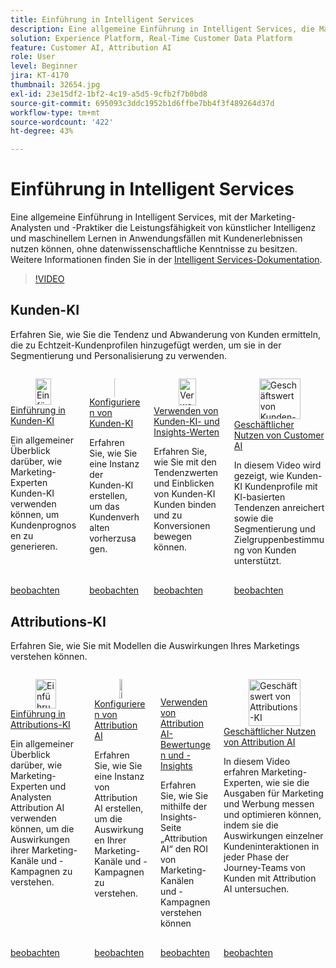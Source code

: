 ```yaml
---
title: Einführung in Intelligent Services
description: Eine allgemeine Einführung in Intelligent Services, die Marketing-Analysten und Praktiker helfen, die Leistungsfähigkeit von künstlicher Intelligenz und maschinellem Lernen in Anwendungsfällen mit Kundenerlebnissen zu nutzen, ohne datenwissenschaftliche Kompetenzen zu besitzen.
solution: Experience Platform, Real-Time Customer Data Platform
feature: Customer AI, Attribution AI
role: User
level: Beginner
jira: KT-4170
thumbnail: 32654.jpg
exl-id: 23e15df2-1bf2-4c19-a5d5-9cfb2f7b0bd8
source-git-commit: 695093c3ddc1952b1d6ffbe7bb4f3f489264d37d
workflow-type: tm+mt
source-wordcount: '422'
ht-degree: 43%

---
```


# Einführung in Intelligent Services

Eine allgemeine Einführung in Intelligent Services, mit der Marketing-Analysten und -Praktiker die Leistungsfähigkeit von künstlicher Intelligenz und maschinellem Lernen in Anwendungsfällen mit Kundenerlebnissen nutzen können, ohne datenwissenschaftliche Kenntnisse zu besitzen. Weitere Informationen finden Sie in der [Intelligent Services-Dokumentation](https://experienceleague.adobe.com/docs/experience-platform/intelligent-services/home.html?lang=de).

>[!VIDEO](https://video.tv.adobe.com/v/36560?learn=on&enablevpops&captions=ger)

## Kunden-KI

Erfahren Sie, wie Sie die Tendenz und Abwanderung von Kunden ermitteln, die zu Echtzeit-Kundenprofilen hinzugefügt werden, um sie in der Segmentierung und Personalisierung zu verwenden.

<!-- CARDS
{cta=Watch}
* introduction-to-customer-ai.md
* configure-customer-ai.md
* use-customer-ai-scores-and-insights.md
* business-value-of-customer-ai.md
-->
<!-- START CARDS HTML - DO NOT MODIFY BY HAND -->
<div class="columns">
    <div class="column is-half-tablet is-half-desktop is-one-third-widescreen" aria-label="Introduction to Customer AI">
        <div class="card" style="height: 100%; display: flex; flex-direction: column; height: 100%;">
            <div class="card-image">
                <figure class="image x-is-16by9">
                    <a href="introduction-to-customer-ai.md" title="Einführung in Kunden-KI" target="_blank" rel="referrer">
                        <img class="is-bordered-r-small" src="https://video.tv.adobe.com/v/36449?format=jpeg&nocache=1740250112240&captions=ger" alt="Einführung in Kunden-KI"
                             style="width: 100%; aspect-ratio: 16 / 9; object-fit: cover; overflow: hidden; display: block; margin: auto;">
                    </a>
                </figure>
            </div>
            <div class="card-content is-padded-small" style="display: flex; flex-direction: column; flex-grow: 1; justify-content: space-between;">
                <div class="top-card-content">
                    <p class="headline is-size-6 has-text-weight-bold">
                        <a href="introduction-to-customer-ai.md" target="_blank" rel="referrer" title="Einführung in Kunden-KI">Einführung in Kunden-KI</a>
                    </p>
                    <p class="is-size-6">Ein allgemeiner Überblick darüber, wie Marketing-Experten Kunden-KI verwenden können, um Kundenprognosen zu generieren.</p>
                </div>
                <a href="introduction-to-customer-ai.md" target="_blank" rel="referrer" class="spectrum-Button spectrum-Button--outline spectrum-Button--primary spectrum-Button--sizeM" style="align-self: flex-start; margin-top: 1rem;">
                    <span class="spectrum-Button-label has-no-wrap has-text-weight-bold">beobachten</span>
                </a>
            </div>
        </div>
    </div>
    <div class="column is-half-tablet is-half-desktop is-one-third-widescreen" aria-label="Configure Customer AI">
        <div class="card" style="height: 100%; display: flex; flex-direction: column; height: 100%;">
            <div class="card-image">
                <figure class="image x-is-16by9">
                    <a href="configure-customer-ai.md" title="Konfigurieren von Kunden-KI" target="_blank" rel="referrer">
                        <img class="is-bordered-r-small" src="https://video.tv.adobe.com/v/36559?format=jpeg&nocache=1740250112226&captions=ger" alt="Konfigurieren von Kunden-KI"
                             style="width: 100%; aspect-ratio: 16 / 9; object-fit: cover; overflow: hidden; display: block; margin: auto;">
                    </a>
                </figure>
            </div>
            <div class="card-content is-padded-small" style="display: flex; flex-direction: column; flex-grow: 1; justify-content: space-between;">
                <div class="top-card-content">
                    <p class="headline is-size-6 has-text-weight-bold">
                        <a href="configure-customer-ai.md" target="_blank" rel="referrer" title="Konfigurieren von Kunden-KI">Konfigurieren von Kunden-KI</a>
                    </p>
                    <p class="is-size-6">Erfahren Sie, wie Sie eine Instanz der Kunden-KI erstellen, um das Kundenverhalten vorherzusagen.</p>
                </div>
                <a href="configure-customer-ai.md" target="_blank" rel="referrer" class="spectrum-Button spectrum-Button--outline spectrum-Button--primary spectrum-Button--sizeM" style="align-self: flex-start; margin-top: 1rem;">
                    <span class="spectrum-Button-label has-no-wrap has-text-weight-bold">beobachten</span>
                </a>
            </div>
        </div>
    </div>
    <div class="column is-half-tablet is-half-desktop is-one-third-widescreen" aria-label="Use Customer AI Scores and Insights">
        <div class="card" style="height: 100%; display: flex; flex-direction: column; height: 100%;">
            <div class="card-image">
                <figure class="image x-is-16by9">
                    <a href="use-customer-ai-scores-and-insights.md" title="Verwenden von Kunden-KI- und Insights-Werten" target="_blank" rel="referrer">
                        <img class="is-bordered-r-small" src="https://video.tv.adobe.com/v/36558?format=jpeg&nocache=1740250112262&captions=ger" alt="Verwenden von Kunden-KI- und Insights-Werten"
                             style="width: 100%; aspect-ratio: 16 / 9; object-fit: cover; overflow: hidden; display: block; margin: auto;">
                    </a>
                </figure>
            </div>
            <div class="card-content is-padded-small" style="display: flex; flex-direction: column; flex-grow: 1; justify-content: space-between;">
                <div class="top-card-content">
                    <p class="headline is-size-6 has-text-weight-bold">
                        <a href="use-customer-ai-scores-and-insights.md" target="_blank" rel="referrer" title="Verwenden von Kunden-KI- und Insights-Werten">Verwenden von Kunden-KI- und Insights-Werten</a>
                    </p>
                    <p class="is-size-6">Erfahren Sie, wie Sie mit den Tendenzwerten und Einblicken von Kunden-KI Kunden binden und zu Konversionen bewegen können.</p>
                </div>
                <a href="use-customer-ai-scores-and-insights.md" target="_blank" rel="referrer" class="spectrum-Button spectrum-Button--outline spectrum-Button--primary spectrum-Button--sizeM" style="align-self: flex-start; margin-top: 1rem;">
                    <span class="spectrum-Button-label has-no-wrap has-text-weight-bold">beobachten</span>
                </a>
            </div>
        </div>
    </div>
    <div class="column is-half-tablet is-half-desktop is-one-third-widescreen" aria-label="Business Value of Customer AI">
        <div class="card" style="height: 100%; display: flex; flex-direction: column; height: 100%;">
            <div class="card-image">
                <figure class="image x-is-16by9">
                    <a href="business-value-of-customer-ai.md" title="Geschäftswert von Kunden-KI" target="_blank" rel="referrer">
                        <img class="is-bordered-r-small" src="https://video.tv.adobe.com/v/328476?format=jpeg&nocache=1740250112251&captions=ger" alt="Geschäftswert von Kunden-KI"
                             style="width: 100%; aspect-ratio: 16 / 9; object-fit: cover; overflow: hidden; display: block; margin: auto;">
                    </a>
                </figure>
            </div>
            <div class="card-content is-padded-small" style="display: flex; flex-direction: column; flex-grow: 1; justify-content: space-between;">
                <div class="top-card-content">
                    <p class="headline is-size-6 has-text-weight-bold">
                        <a href="business-value-of-customer-ai.md" target="_blank" rel="referrer" title="Geschäftswert von Kunden-KI">Geschäftlicher Nutzen von Customer AI</a>
                    </p>
                    <p class="is-size-6">In diesem Video wird gezeigt, wie Kunden-KI Kundenprofile mit KI-basierten Tendenzen anreichert sowie die Segmentierung und Zielgruppenbestimmung von Kunden unterstützt.</p>
                </div>
                <a href="business-value-of-customer-ai.md" target="_blank" rel="referrer" class="spectrum-Button spectrum-Button--outline spectrum-Button--primary spectrum-Button--sizeM" style="align-self: flex-start; margin-top: 1rem;">
                    <span class="spectrum-Button-label has-no-wrap has-text-weight-bold">beobachten</span>
                </a>
            </div>
        </div>
    </div>
</div>
<!-- END CARDS HTML - DO NOT MODIFY BY HAND -->

## Attributions-KI

Erfahren Sie, wie Sie mit Modellen die Auswirkungen Ihres Marketings verstehen können.

<!-- CARDS
{cta=Watch}
* introduction-to-attribution-ai.md
* configure-attribution-ai.md
* use-attribution-ai-scores-and-insights.md
* business-value-of-attribution-ai.md
-->
<!-- START CARDS HTML - DO NOT MODIFY BY HAND -->
<div class="columns">
    <div class="column is-half-tablet is-half-desktop is-one-third-widescreen" aria-label="Introduction to Attribution AI">
        <div class="card" style="height: 100%; display: flex; flex-direction: column; height: 100%;">
            <div class="card-image">
                <figure class="image x-is-16by9">
                    <a href="introduction-to-attribution-ai.md" title="Einführung in Attributions-KI" target="_blank" rel="referrer">
                        <img class="is-bordered-r-small" src="https://video.tv.adobe.com/v/36551?format=jpeg&nocache=1740250113366&captions=ger" alt="Einführung in Attributions-KI"
                             style="width: 100%; aspect-ratio: 16 / 9; object-fit: cover; overflow: hidden; display: block; margin: auto;">
                    </a>
                </figure>
            </div>
            <div class="card-content is-padded-small" style="display: flex; flex-direction: column; flex-grow: 1; justify-content: space-between;">
                <div class="top-card-content">
                    <p class="headline is-size-6 has-text-weight-bold">
                        <a href="introduction-to-attribution-ai.md" target="_blank" rel="referrer" title="Einführung in Attributions-KI">Einführung in Attributions-KI</a>
                    </p>
                    <p class="is-size-6">Ein allgemeiner Überblick darüber, wie Marketing-Experten und Analysten Attribution AI verwenden können, um die Auswirkungen ihrer Marketing-Kanäle und -Kampagnen zu verstehen.</p>
                </div>
                <a href="introduction-to-attribution-ai.md" target="_blank" rel="referrer" class="spectrum-Button spectrum-Button--outline spectrum-Button--primary spectrum-Button--sizeM" style="align-self: flex-start; margin-top: 1rem;">
                    <span class="spectrum-Button-label has-no-wrap has-text-weight-bold">beobachten</span>
                </a>
            </div>
        </div>
    </div>
    <div class="column is-half-tablet is-half-desktop is-one-third-widescreen" aria-label="Configure Attribution AI">
        <div class="card" style="height: 100%; display: flex; flex-direction: column; height: 100%;">
            <div class="card-image">
                <figure class="image x-is-16by9">
                    <a href="configure-attribution-ai.md" title="Konfigurieren von Attribution AI" target="_blank" rel="referrer">
                        <img class="is-bordered-r-small" src="https://video.tv.adobe.com/v/36557?format=jpeg&nocache=1740250113378&captions=ger" alt="Konfigurieren von Attribution AI"
                             style="width: 100%; aspect-ratio: 16 / 9; object-fit: cover; overflow: hidden; display: block; margin: auto;">
                    </a>
                </figure>
            </div>
            <div class="card-content is-padded-small" style="display: flex; flex-direction: column; flex-grow: 1; justify-content: space-between;">
                <div class="top-card-content">
                    <p class="headline is-size-6 has-text-weight-bold">
                        <a href="configure-attribution-ai.md" target="_blank" rel="referrer" title="Konfigurieren von Attribution AI">Konfigurieren von Attribution AI</a>
                    </p>
                    <p class="is-size-6">Erfahren Sie, wie Sie eine Instanz von Attribution AI erstellen, um die Auswirkungen Ihrer Marketing-Kanäle und -Kampagnen zu verstehen.</p>
                </div>
                <a href="configure-attribution-ai.md" target="_blank" rel="referrer" class="spectrum-Button spectrum-Button--outline spectrum-Button--primary spectrum-Button--sizeM" style="align-self: flex-start; margin-top: 1rem;">
                    <span class="spectrum-Button-label has-no-wrap has-text-weight-bold">beobachten</span>
                </a>
            </div>
        </div>
    </div>
    <div class="column is-half-tablet is-half-desktop is-one-third-widescreen" aria-label="Use Attribution AI Scores and Insights">
        <div class="card" style="height: 100%; display: flex; flex-direction: column; height: 100%;">
            <div class="card-image">
                <figure class="image x-is-16by9">
                    <a href="use-attribution-ai-scores-and-insights.md" title="Verwenden von Attribution AI-Bewertungen und -Insights" target="_blank" rel="referrer">
                        <img class="is-bordered-r-small" src="https://video.tv.adobe.com/v/32669?format=jpeg&nocache=1740250113402" alt="Verwenden von Attribution AI-Bewertungen und -Insights"
                             style="width: 100%; aspect-ratio: 16 / 9; object-fit: cover; overflow: hidden; display: block; margin: auto;">
                    </a>
                </figure>
            </div>
            <div class="card-content is-padded-small" style="display: flex; flex-direction: column; flex-grow: 1; justify-content: space-between;">
                <div class="top-card-content">
                    <p class="headline is-size-6 has-text-weight-bold">
                        <a href="use-attribution-ai-scores-and-insights.md" target="_blank" rel="referrer" title="Verwenden von Attribution AI-Bewertungen und -Insights">Verwenden von Attribution AI-Bewertungen und -Insights</a>
                    </p>
                    <p class="is-size-6">Erfahren Sie, wie Sie mithilfe der Insights-Seite „Attribution AI“ den ROI von Marketing-Kanälen und -Kampagnen verstehen können</p>
                </div>
                <a href="use-attribution-ai-scores-and-insights.md" target="_blank" rel="referrer" class="spectrum-Button spectrum-Button--outline spectrum-Button--primary spectrum-Button--sizeM" style="align-self: flex-start; margin-top: 1rem;">
                    <span class="spectrum-Button-label has-no-wrap has-text-weight-bold">beobachten</span>
                </a>
            </div>
        </div>
    </div>
    <div class="column is-half-tablet is-half-desktop is-one-third-widescreen" aria-label="Business Value of Attribution AI">
        <div class="card" style="height: 100%; display: flex; flex-direction: column; height: 100%;">
            <div class="card-image">
                <figure class="image x-is-16by9">
                    <a href="business-value-of-attribution-ai.md" title="Geschäftswert von Attributions-KI" target="_blank" rel="referrer">
                        <img class="is-bordered-r-small" src="https://video.tv.adobe.com/v/328467?format=jpeg&nocache=1740250113390&captions=ger" alt="Geschäftswert von Attributions-KI"
                             style="width: 100%; aspect-ratio: 16 / 9; object-fit: cover; overflow: hidden; display: block; margin: auto;">
                    </a>
                </figure>
            </div>
            <div class="card-content is-padded-small" style="display: flex; flex-direction: column; flex-grow: 1; justify-content: space-between;">
                <div class="top-card-content">
                    <p class="headline is-size-6 has-text-weight-bold">
                        <a href="business-value-of-attribution-ai.md" target="_blank" rel="referrer" title="Geschäftswert von Attributions-KI">Geschäftlicher Nutzen von Attribution AI</a>
                    </p>
                    <p class="is-size-6">In diesem Video erfahren Marketing-Experten, wie sie die Ausgaben für Marketing und Werbung messen und optimieren können, indem sie die Auswirkungen einzelner Kundeninteraktionen in jeder Phase der Journey-Teams von Kunden mit Attribution AI untersuchen.</p>
                </div>
                <a href="business-value-of-attribution-ai.md" target="_blank" rel="referrer" class="spectrum-Button spectrum-Button--outline spectrum-Button--primary spectrum-Button--sizeM" style="align-self: flex-start; margin-top: 1rem;">
                    <span class="spectrum-Button-label has-no-wrap has-text-weight-bold">beobachten</span>
                </a>
            </div>
        </div>
    </div>
</div>
<!-- END CARDS HTML - DO NOT MODIFY BY HAND -->
